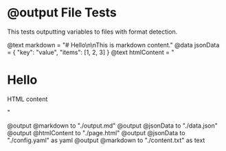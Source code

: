 # @output File Tests

This tests outputting variables to files with format detection.

@text markdown = "# Hello\n\nThis is markdown content."
@data jsonData = { "key": "value", "items": [1, 2, 3] }
@text htmlContent = "<h1>Hello</h1><p>HTML content</p>"

@output @markdown to "./output.md"
@output @jsonData to "./data.json"
@output @htmlContent to "./page.html"
@output @jsonData to "./config.yaml" as yaml
@output @markdown to "./content.txt" as text